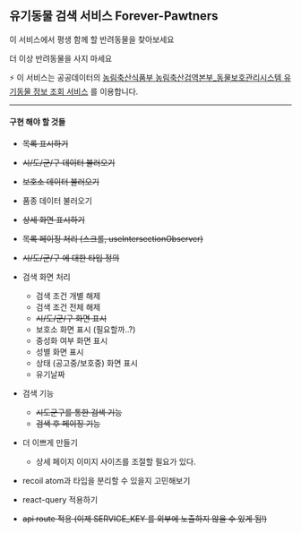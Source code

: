 ## 유기동물 검색 서비스 Forever-Pawtners

이 서비스에서 평생 함께 할 반려동물을 찾아보세요

더 이상 반려동물을 사지 마세요

⚡️ 이 서비스는 공공데이터의 [농림축산식품부 농림축산검역본부\_동물보호관리시스템 유기동물 정보 조회 서비스](https://www.data.go.kr/tcs/dss/selectApiDataDetailView.do?publicDataPk=15098931) 를 이용합니다.

---

#### 구현 해야 할 것들

- ~~목록 표시하기~~
- ~~시/도/군/구 데이터 불러오기~~
- ~~보호소 데이터 불러오기~~
- 품종 데이터 불러오기
- ~~상세 화면 표시하기~~
- ~~목록 페이징 처리 (스크롤, useIntersectionObserver)~~
- ~~시/도/군/구 에 대한 타입 정의~~
- 검색 화면 처리

  - 검색 조건 개별 해제
  - 검색 조건 전체 해제
  - ~~시/도/군/구 화면 표시~~
  - 보호소 화면 표시 (필요할까..?)
  - 중성화 여부 화면 표시
  - 성별 화면 표시
  - 상태 (공고중/보호중) 화면 표시
  - 유기날짜

- 검색 기능

  - ~~시도군구를 통한 검색 기능~~
  - ~~검색 후 페이징 기능~~

- 더 이쁘게 만들기

  - 상세 페이지 이미지 사이즈를 조절할 필요가 있다.

- recoil atom과 타입을 분리할 수 있을지 고민해보기
- react-query 적용하기
- ~~api route 적용 (이제 SERVICE_KEY 를 외부에 노출하지 않을 수 있게 됨!)~~
